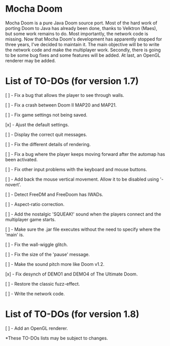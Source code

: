 # Mocha Doom
Mocha Doom is a pure Java Doom source port. Most of the hard work of porting Doom to Java has already been done, thanks to Velktron (Maes), but some work remains to do. Most importantly, the network code is missing. Now that Mocha Doom's development has apparently stopped for three years, I've decided to maintain it. The main objective will be to write the network code and make the multiplayer work. Secondly, there is going to be some bug fixes and some features will be added. At last, an OpenGL renderer may be added. 

# List of TO-DOs (for version 1.7)

[ ] - Fix a bug that allows the player to see through walls.

[ ] - Fix a crash between Doom II MAP20 and MAP21.

[ ] - Fix game settings not being saved.

[x] - Ajust the default settings.

[ ] - Display the correct quit messages.

[ ] - Fix the different details of rendering.

[ ] - Fix a bug where the player keeps moving forward after the automap has been activated. 

[ ] - Fix other input problems with the keyboard and mouse buttons. 

[ ] - Add back the mouse vertical movement. Allow it to be disabled using '-novert'.

[ ] - Detect FreeDM and FreeDoom has IWADs. 

[ ] - Aspect-ratio correction. 

[ ] - Add the nostalgic 'SQUEAK!' sound when the players connect and the multiplayer game starts. 

[ ] - Make sure the .jar file executes without the need to specify where the 'main' is. 

[ ] - Fix the wall-wiggle glitch.

[ ] - Fix the size of the 'pause' message.

[ ] - Make the sound pitch more like Doom v1.2.

[x] - Fix desynch of DEMO1 and DEMO4 of The Ultimate Doom.

[ ] - Restore the classic fuzz-effect.

[ ] - Write the network code.

# List of TO-DOs (for version 1.8)

[ ] - Add an OpenGL renderer.


*These TO-DOs lists may be subject to changes. 
